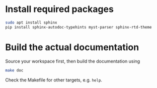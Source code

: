 # Install required packages
```bash
sudo apt install sphinx
pip install sphinx-autodoc-typehints myst-parser sphinx-rtd-theme
```

# Build the actual documentation
Source your workspace first, then build the documentation using

```bash
make doc
```

Check the Makefile for other targets, e.g. `help`.
